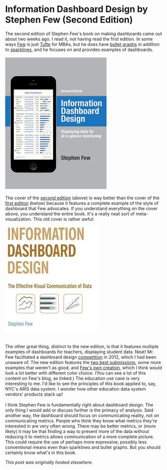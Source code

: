 # Information Dashboard Design by Stephen Few (Second Edition)

<div>
<p>The second edition of Stephen Few's book on making dashboards came out about two weeks ago. I read it, not having read the first edition. In some ways <a href="http://www.perceptualedge.com/">Few</a> is just <a href="http://www.edwardtufte.com/">Tufte</a> for MBAs, but he does have <a href="http://en.wikipedia.org/wiki/Bullet_graph">bullet graphs</a> in addition to <a href="http://en.wikipedia.org/wiki/Sparkline">sparklines</a>, and he focuses on and provides examples of dashboards.<br>
<br>
<a href="information-dashboard-design-front-cover-small.jpg"><img class="aligncenter size-full wp-image-300" alt="book cover" src="information-dashboard-design-front-cover-small.jpg"></a><br>
<br>
The cover of the <a href="http://www.amazon.com/gp/product/1938377001/">second edition</a>&#160;(above) is way better than the cover of the <a href="http://www.amazon.com/Information-Dashboard-Design-Effective-Communication/dp/0596100167/">first edition</a>&#160;(below) because it features a complete example of the style of dashboard that Few advocates. If you understand everything on the cover above, you understand the entire book. It's a really neat sort of meta-visualization. This old cover is rather awful:<br>
</p>
<p><a href="300px-information-dashboard-design.jpg"><img class="aligncenter size-full wp-image-301" alt="book cover (first edition)" src="300px-information-dashboard-design.jpg"></a></p>
<br>
The other great thing, distinct to the new edition, is that it features multiple examples of dashboards for teachers, displaying student data. Neat! Mr. Few facilitated a dashboard design <a href="http://www.perceptualedge.com/blog/?p=1308">competition</a> in 2012, which I had been unaware of. The new edition features the <a href="http://www.perceptualedge.com/blog/?p=1374">two best submissions</a>, some more examples that weren't as good, and <a href="http://www.perceptualedge.com/blog/?p=1466">Few's own creation</a>, which I think would look a lot better with different color choice. (You can see a lot of this content on Few's blog, as linked.) The education use case is very interesting to me. I'd like to see the principles of this book applied to, say, NYC's ARIS data system. I wonder how other education data system vendors' products stack up!<br>
<br>
I think Stephen Few is fundamentally right about dashboard design. The only thing I would add or discuss further is the primacy of analysis. Said another way, the dashboard should focus on communicating reality, not on communicating metrics. People who think they know what metrics they're interested in are very often wrong. There may be better metrics, or (more likely) it may be that finding a way to present more of the data without reducing it to metrics allows communication of a more complete picture. This could require the use of perhaps more expressive, possibly less conventional means even than sparklines and bullet graphs. But you should certainly know what's in this book.<br>
</div>


*This post was originally hosted elsewhere.*

